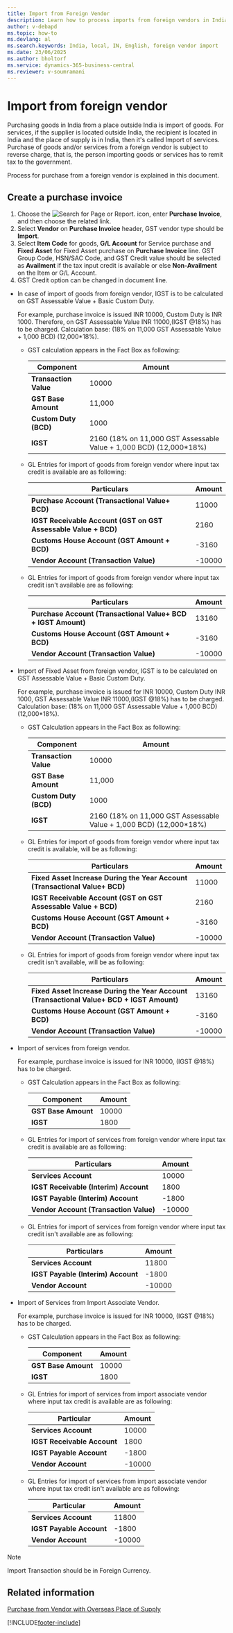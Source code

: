 ```yaml
---
title: Import from Foreign Vendor
description: Learn how to process imports from foreign vendors in India, including GST and reverse charge procedures for goods and services.
author: v-debapd
ms.topic: how-to
ms.devlang: al
ms.search.keywords: India, local, IN, English, foreign vendor import
ms.date: 23/06/2025
ms.author: bholtorf
ms.service: dynamics-365-business-central
ms.reviewer: v-soumramani
---
```


# Import from foreign vendor

Purchasing goods in India from a place outside India is import of goods. For services, if the supplier is located outside India, the recipient is located in India and the place of supply is in India, then it's called Import of services. Purchase of goods and/or services from a foreign vendor is subject to reverse charge, that is, the person importing goods or services has to remit tax to the government.

Process for purchase from a foreign vendor is explained in this document.

## Create a purchase invoice

1. Choose the ![Search for Page or Report.](image/search_small.png "Search for Page or Report icon") icon, enter **Purchase Invoice**, and then choose the related link.
1. Select **Vendor** on **Purchase Invoice** header, GST vendor type should be **Import**.
1. Select **Item Code** for goods, **G/L Account** for Service purchase and **Fixed Asset** for Fixed Asset purchase on **Purchase Invoice** line. GST Group Code, HSN/SAC Code, and GST Credit value should be selected as **Availment** if the tax input credit is available or else **Non-Availment** on the Item or G/L Account.
1. GST Credit option can be changed in document line.

- In case of import of goods from foreign vendor, IGST is to be calculated on GST Assessable Value + Basic Custom Duty. 

  For example, purchase invoice is issued INR 10000, Custom Duty is INR 1000. Therefore, on GST Assessable Value INR 11000,(IGST @18%) has to be charged. Calculation base: (18% on 11,000 GST Assessable Value + 1,000 BCD) (12,000*18%).

  - GST calculation appears in the Fact Box as following:

      |Component|Amount|
      |----------------------------------|---------------------------------------|  
      |**Transaction Value**|10000|
      |**GST Base Amount**|11,000|
      |**Custom Duty (BCD)**|1000|  
      |**IGST**|2160 (18% on 11,000 GST Assessable Value + 1,000 BCD) (12,000*18%)|  

  - GL Entries for import of goods from foreign vendor where input tax credit is available are as following:

      |Particulars|Amount|
      |----------------------------------|---------------------------------------|  
      |**Purchase Account (Transactional Value+ BCD)**|11000|  
      |**IGST Receivable Account (GST on GST Assessable Value + BCD)**|2160| 
      |**Customs House Account (GST Amount + BCD)**|-3160|
      |**Vendor Account (Transaction Value)**|-10000|

  - GL Entries for import of goods from foreign vendor where input tax credit isn't available are as following:

      |Particulars|Amount|
      |----------------------------------|---------------------------------------|  
      |**Purchase Account (Transactional Value+ BCD + IGST Amount)**|13160|  
      |**Customs House Account (GST Amount + BCD)**|-3160|
      |**Vendor Account (Transaction Value)**|-10000|

- Import of Fixed Asset from foreign vendor, IGST is to be calculated on GST Assessable Value + Basic Custom Duty.

  For example, purchase invoice is issued for INR 10000, Custom Duty INR 1000, GST Assessable Value INR 11000,(IGST @18%) has to be charged. Calculation base: (18% on 11,000 GST Assessable Value + 1,000 BCD) (12,000*18%).

  - GST Calculation appears in the Fact Box as following:

      |Component|Amount|
      |----------------------------------|---------------------------------------|  
      |**Transaction Value**|10000|
      |**GST Base Amount**|11,000|
      |**Custom Duty (BCD)**|1000|  
      |**IGST**|2160 (18% on 11,000 GST Assessable Value + 1,000 BCD) (12,000*18%)|  

  - GL Entries for import of goods from foreign vendor where input tax credit is available, will be as following:

      |Particulars|Amount|
      |----------------------------------|---------------------------------------|  
      |**Fixed Asset Increase During the Year Account (Transactional Value+ BCD)**|11000|  
      |**IGST Receivable Account (GST on GST Assessable Value + BCD)**|2160| 
      |**Customs House Account (GST Amount + BCD)**|-3160|
      |**Vendor Account (Transaction Value)**|-10000|

  - GL Entries for import of goods from foreign vendor where input tax credit isn't available, will be as following:

     |Particulars|Amount|
     |----------------------------------|---------------------------------------|  
     |**Fixed Asset Increase During the Year Account (Transactional Value+ BCD + IGST Amount)**|13160|  
     |**Customs House Account (GST Amount + BCD)**|-3160|
     |**Vendor Account (Transaction Value)**|-10000|

- Import of services from foreign vendor.

  For example, purchase invoice is issued for INR 10000, (IGST @18%) has to be charged.

  - GST Calculation appears in the Fact Box as following:

     |Component|Amount|
     |----------------------------------|---------------------------------------|  
     |**GST Base Amount**|10000|
     |**IGST**|1800|  

  - GL Entries for import of services from foreign vendor where input tax credit is available are as following:

     |Particulars|Amount|
     |----------------------------------|---------------------------------------|  
     |**Services Account**|10000|  
     |**IGST Receivable (Interim) Account**|1800|
     |**IGST Payable (Interim) Account**|-1800|
     |**Vendor Account (Transaction Value)**|-10000|

  - GL Entries for import of services from foreign vendor where input tax credit isn't available are as following:

      |Particulars|Amount|
      |----------------------------------|---------------------------------------|  
      |**Services Account**|11800|  
      |**IGST Payable (Interim) Account**|-1800|
      |**Vendor Account**|-10000|

- Import of Services from Import Associate Vendor.

  For example, purchase invoice is issued for INR 10000, (IGST @18%) has to be charged.

  - GST Calculation appears in the Fact Box as following:

      |Component|Amount|
      |----------------------------------|---------------------------------------|  
      |**GST Base Amount**|10000|
      |**IGST**|1800|

  - GL Entries for import of services from import associate vendor where input tax credit is available are as following:

      |Particular|Amount|
      |----------------------------------|---------------------------------------|  
      |**Services Account**|10000|  
      |**IGST Receivable Account**|1800|
      |**IGST Payable Account**|-1800|
      |**Vendor Account**|-10000|

  - GL Entries for import of services from import associate vendor where input tax credit isn't available are as following:

      |Particular|Amount|
      |----------------------------------|---------------------------------------|  
      |**Services Account**|11800|  
      |**IGST Payable Account**|-1800|
      |**Vendor Account**|-10000|

> [!NOTE]
>
> Import Transaction should be in Foreign Currency.

## Related information

[Purchase from Vendor with Overseas Place of Supply](GST-Service-Purchase-for-Overseas-Place-of-supply-Registered-Vendor.md)

[!INCLUDE[footer-include](../../includes/footer-banner.md)]
